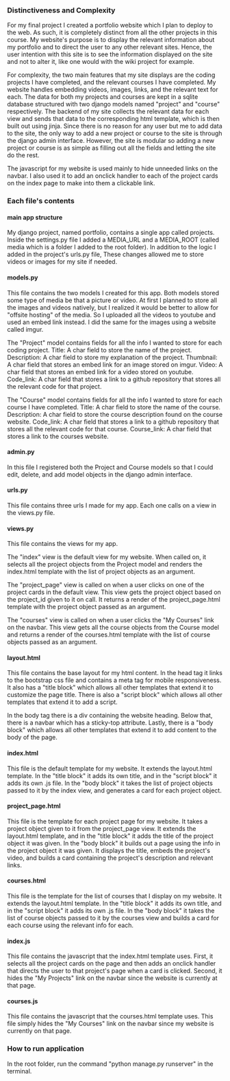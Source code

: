 ### Distinctiveness and Complexity
For my final project I created a portfolio website which I plan to deploy to the web. As such, it is completely distinct from all the other projects in this course. My website's purpose is to display the relevant information about my portfolio and to direct the user to any other relevant sites. Hence, the user intention with this site is to see the information displayed on the site and not to alter it, like one would with the wiki project for example.

For complexity, the two main features that my site displays are the coding projects I have completed, and the relevant courses I have completed. My website handles embedding videos, images, links, and the relevant text for each. The data for both my projects and courses are kept in a sqlite database structured with two django models named "project" and "course" respectively. The backend of my site collects the relevant data for each view and sends that data to the corresponding html template, which is then built out using jinja. Since there is no reason for any user but me to add data to the site, the only way to add a new project or course to the site is through the django admin interface. However, the site is modular so adding a new project or course is as simple as filling out all the fields and letting the site do the rest.

The javascript for my website is used mainly to hide unneeded links on the navbar. I also used it to add an onclick handler to each of the project cards on the index page to make into them a clickable link.



### Each file's contents


#### main app structure
My django project, named portfolio, contains a single app called projects. Inside the settings.py file I added a MEDIA_URL and a MEDIA_ROOT (called media which is a folder I added to the root folder). In addition to the logic I added in the project's urls.py file, These changes allowed me to store videos or images for my site if needed.


#### models.py
This file contains the two models I created for this app. Both models stored some type of media be that a picture or video. At first I planned to store all the images and videos natively, but I realized it would be better to allow for "offsite hosting" of the media. So I uploaded all the videos to youtube and used an embed link instead. I did the same for the images using a website called imgur.  

The "Project" model contains fields for all the info I wanted to store for each coding project.
Title: A char field to store the name of the project.
Description: A char field to store my explanation of the project.
Thumbnail: A char field that stores an embed link for an image stored on imgur.
Video: A char field that stores an embed link for a video stored on youtube.
Code_link: A char field that stores a link to a github repository that stores all the relevant code for that project.

The "Course" model contains fields for all the info I wanted to store for each course I have completed.
Title: A char field to store the name of the course.
Description: A char field to store the course description found on the course website.
Code_link:  A char field that stores a link to a github repository that stores all the relevant code for that course.
Course_link: A char field that stores a link to the courses website.


#### admin.py
In this file I registered both the Project and Course models so that I could edit, delete, and add model objects in the django admin interface.


#### urls.py
This file contains three urls I made for my app. Each one calls on a view in the views.py file.


#### views.py
This file contains the views for my app.

The "index" view is the default view for my website. When called on, it selects all the project objects from the Project model and renders the index.html template with the list of project objects as an argument.

The "project_page" view is called on when a user clicks on one of the project cards in the default view. This view gets the project object based on the project_id given to it on call. It returns a render of the project_page.html template with the project object passed as an argument.

The "courses" view is called on when a user clicks the "My Courses" link on the navbar. This view gets all the course objects from the Course model and returns a render of the courses.html template with the list of course objects passed as an argument.


#### layout.html
This file contains the base layout for my html content. In the head tag it links to the bootstrap css file and contains a meta tag for mobile responsiveness. It also has a "title block" which allows all other templates that extend it to customize the page title. There is also a "script block" which allows all other templates that extend it to add a script.

In the body tag there is a div containing the website heading. Below that, there is a navbar which has a sticky-top attribute. Lastly, there is a "body block" which allows all other templates that extend it to add content to the body of the page.


#### index.html
This file is the default template for my website. It extends the layout.html template. In the "title block" it adds its own title, and in the "script block" it adds its own .js file. In the "body block" it takes the list of project objects passed to it by the index view, and generates a card for each project object.


#### project_page.html
This file is the template for each project page for my website. It takes a project object given to it from the project_page view. It extends the layout.html template, and in the "title block" it adds the title of the project object it was given. In the "body block" it builds out a page using the info in the project object it was given. It displays the title, embeds the project's video, and builds a card containing the project's description and relevant links.


#### courses.html
This file is the template for the list of courses that I display on my website. It extends the layout.html template. In the "title block" it adds its own title, and in the "script block" it adds its own .js file. In the "body block" it takes the list of course objects passed to it by the courses view and builds a card for each course using the relevant info for each.


#### index.js
This file contains the javascript that the index.html template uses. First, it selects all the project cards on the page and then adds an onclick handler that directs the user to that project's page when a card is clicked. Second, it hides the "My Projects" link on the navbar since the website is currently at that page.


#### courses.js
This file contains the javascript that the courses.html template uses. This file simply hides the "My Courses" link on the navbar since my website is currently on that page.



### How to run application
In the root folder, run the command "python manage.py runserver" in the terminal.